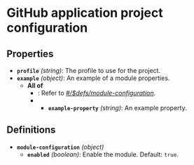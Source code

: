 # GitHub application project configuration

## Properties

- **`profile`** _(string)_: The profile to use for the project.
- **`example`** _(object)_: An example of a module properties.
  - **All of**
    - : Refer to _[#/$defs/module-configuration](#%24defs/module-configuration)_.
    - - **`example-property`** _(string)_: An example property.

## Definitions

- <a id="%24defs/module-configuration"></a>**`module-configuration`** _(object)_
  - **`enabled`** _(boolean)_: Enable the module. Default: `true`.
